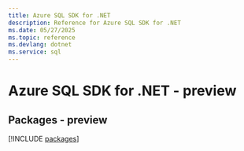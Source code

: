 ```yaml
---
title: Azure SQL SDK for .NET
description: Reference for Azure SQL SDK for .NET
ms.date: 05/27/2025
ms.topic: reference
ms.devlang: dotnet
ms.service: sql
---
```

# Azure SQL SDK for .NET - preview
## Packages - preview
[!INCLUDE [packages](sql-index.md)]